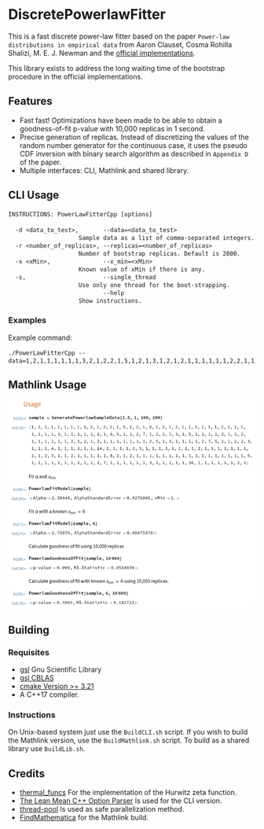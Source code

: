 # DiscretePowerlawFitter
This is a fast discrete power-law fitter based on the paper `Power-law distributions in empirical data` from Aaron Clauset, Cosma Rohilla Shalizi, M. E. J. Newman and the [official implementations](https://aaronclauset.github.io/powerlaws/).

This library exists to address the long waiting time of the bootstrap procedure in the official implementations.

## Features
- Fast fast! Optimizations have been made to be able to obtain a goodness-of-fit p-value with 10,000 replicas in 1 second.
- Precise generation of replicas. Instead of discretizing the values of the random number generator for the continuous case, it uses the pseudo CDF inversion with binary search algorithm as described in `Appendix D` of the paper.
- Multiple interfaces: CLI, Mathlink and shared library.


## CLI Usage
```
INSTRUCTIONS: PowerLawFitterCpp [options]

  -d <data_to_test>,       --data=<data_to_test>            
                    Sample data as a list of comma-separated integers.
  -r <number_of_replicas>, --replicas=<number_of_replicas>  
                    Number of bootstrap replicas. Default is 2000.
  -x <xMin>,               --x_min=<xMin>                   
                    Known value of xMin if there is any.
  -s,                      --single_thread                  
                    Use only one thread for the boot-strapping.
                           --help                           
                    Show instructions.
```

### Examples
Example command:
```
./PowerLawFitterCpp --data=1,2,1,1,1,1,1,1,3,2,1,2,2,1,5,1,2,1,3,1,2,1,2,1,1,1,1,1,1,2,2,1,1,1,1,1,1,3,1,1,1,1,1,1,1,6,5,1,1,2,7,1,2,1,1,3,1,5,1,1,1,1,2,1,1,2,1,1,1,1,1,1,2,1,2,1,3,1,1,1,1,1,1,1,2,5,1,3,1,1,1,1,1,7,5,1,1,2,2,3,1,1,1,4,1,1,1,1,1,1,14,1,1,3,1,1,3,1,1,1,1,1,1,1,1,2,1,1,1,1,1,1,1,2,1,2,3,1,1,2,1,1,1,1,1,8,2,1,2,1,1,1,1,1,1,1,1,1,1,1,1,1,1,1,1,1,5,1,1,1,1,1,1,1,1,1,1,1,7,1,1,1,1,1,1,3,1,1,1,1,1,36,1,1,1,1,1,1,2,1
```

## Mathlink Usage
![MathlinkUsage](https://github.com/CarlosManuelRodr/DiscretePowerlawFitter/raw/main/img/MathlinkUsage.png)

## Building

### Requisites
- [gsl](https://www.gnu.org/software/gsl/) Gnu Scientific Library
- [gsl CBLAS](https://www.gnu.org/software/gsl/doc/html/cblas.html)
- [cmake Version >= 3.21](https://cmake.org/)
- A C++17 compiler.

### Instructions
On Unix-based system just use the `BuildCLI.sh` script. If you wish to build the Mathlink version, use the `BuildMathlink.sh` script. To build as a shared library use `BuildLib.sh`.


## Credits
- [thermal_funcs](https://github.com/andrewfowlie/thermal_funcs) For the implementation of the Hurwitz zeta function.
- [The Lean Mean C++ Option Parser](http://optionparser.sourceforge.net/) Is used for the CLI version.
- [thread-pool](https://github.com/bshoshany/thread-pool) Is used as safe parallelization method.
- [FindMathematica](https://github.com/sakra/FindMathematica) for the Mathlink build.
